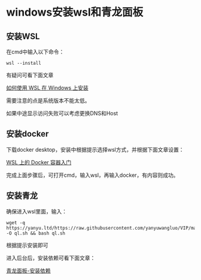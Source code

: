 # windows安装wsl和青龙面板


## **安装WSL**

在cmd中输入以下命令：

```
wsl --install
```

有疑问可看下面文章

[如何使用 WSL 在 Windows 上安装](Linuxlearn.microsoft.com/zh-cn/windows/wsl/install)

需要注意的点是系统版本不能太低。

如果中途显示访问失败可以考虑更换DNS和Host

## 安装docker

下载docker desktop，安装中根据提示选择wsl方式，并根据下面文章设置：

[WSL 上的 Docker 容器入门](learn.microsoft.com/zh-cn/windows/wsl/tutorials/wsl-containers)

完成上面步骤后，可打开cmd，输入wsl，再输入docker，有内容则成功。

## 安装青龙

确保进入wsl里面，输入：

```
wget -q https://yanyu.ltd/https://raw.githubusercontent.com/yanyuwangluo/VIP/main/Scripts/sh/ql.sh -O ql.sh && bash ql.sh
```

根据提示安装即可

进入后台后，安装依赖可看下面文章：

[青龙面板-安装依赖](https://help.yunjiutian.com/project-1/doc-75/)




